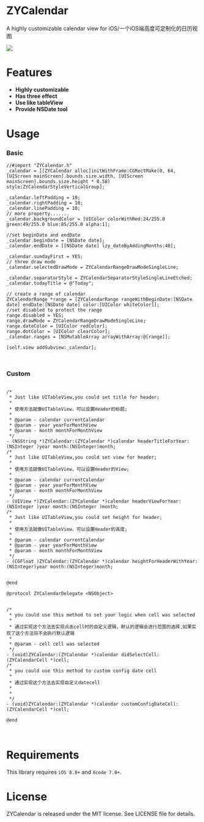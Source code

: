 # ZYCalendar
A highly customizable calendar view for iOS/一个iOS端高度可定制化的日历视图

![](http://i1.piimg.com/567571/6f6e5d9c8dd5a259.gif)

Features
==============
- __Highly customizable__
- __Has three effect__
- __Use like tableView__
- __Provide NSDate tool__


Usage
=======
### Basic
```Objc
//#import "ZYCalendar.h"
_calendar = [[ZYCalendar alloc]initWithFrame:CGRectMake(0, 64, [UIScreen mainScreen].bounds.size.width, [UIScreen mainScreen].bounds.size.height * 0.58) style:ZYCalendarStyleVerticalGroup];

_calendar.leftPadding = 10;
_calendar.rightPadding = 10;
_calendar.linePadding = 10;
// more property.......
_calendar.backgroundColor = [UIColor colorWithRed:24/255.0 green:49/255.0 blue:85/255.0 alpha:1];

//set beginDate and endDate
_calendar.beginDate = [NSDate date];
_calendar.endDate = [[NSDate date] lzy_dateByAddingMonths:40];

_calendar.sundayFirst = YES;
// three draw mode
_calendar.selectedDrawMode = ZYCalendarRangeDrawModeSingleLine;

_calendar.separatorStyle = ZYCalendarSeparatorStyleSingleLineEtched;
_calendar.todayTitle = @"Today";

// create a range of calendar  
ZYCalendarRange *range = [ZYCalendarRange rangeWithBeginDate:[NSDate date] endDate:[NSDate date] color:[UIColor whiteColor]];
//set disabled to protect the range
range.disabled = YES;
range.drawMode = ZYCalendarRangeDrawModeSingleLine;
range.dateColor = [UIColor redColor];
range.dotColor = [UIColor clearColor];
_calendar.ranges = [NSMutableArray arrayWithArray:@[range]];

[self.view addSubview:_calendar];



```


### Custom

``` objc

/*
 * Just like UITableView,you could set title for header;
 *
 * 使用方法就像UITableView，可以设置Header的标题;
 *
 * @param - calendar currentCalendar
 * @param - year yearForMonthView
 * @param - month monthForMonthView
 */
- (NSString *)ZYCalendar:(ZYCalendar *)calendar headerTitleForYear:(NSInteger )year month:(NSInteger)month;
/*
 * Just like UITableView,you could set view for header;
 *
 * 使用方法就像UITableView，可以设置Header的View;
 *
 * @param - calendar currentCalendar
 * @param - year yearForMonthView
 * @param - month monthForMonthView
 */
- (UIView *)ZYCalendar:(ZYCalendar *)calendar headerViewForYear:(NSInteger )year month:(NSInteger )month;
/*
 * Just like UITableView,you could set height for header;
 *
 * 使用方法就像UITableView，可以设置Header的高度;
 *
 * @param - calendar currentCalendar
 * @param - year yearForMonthView
 * @param - month monthForMonthView
 */
- (CGFloat )ZYCalendar:(ZYCalendar *)calendar heightForHeaderWithYear:(NSInteger)year month:(NSInteger)month;


@end

@protocol ZYCalendarDelegate <NSObject>


/*
 * you could use this method to set your logic when cell was selected
 *
 * 通过实现这个方法去实现点击cell时的自定义逻辑，默认的逻辑会进行范围的选择,如果实现了这个方法将不会执行默认逻辑
 *
 * @param - cell cell was selected
 */
- (void)ZYCalendar:(ZYCalendar *)calendar didSelectCell:(ZYCalendarCell *)cell;
/*
 * you could use this method to custom config date cell
 *
 * 通过实现这个方法去实现自定义datecell
 *
 *
 */
- (void)ZYCalendar:(ZYCalendar *)calendar customConfigDateCell:(ZYCalendarCell *)cell;

@end



```


Requirements
==============
This library requires `iOS 8.0+` and `Xcode 7.0+`.


License
==============
ZYCalendar is released under the MIT license. See LICENSE file for details.
